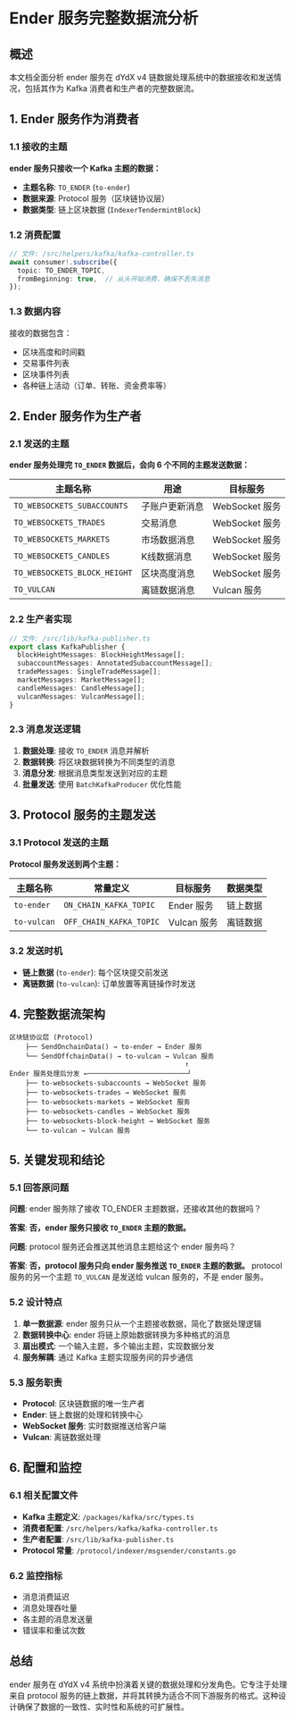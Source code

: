 # Ender 服务完整数据流分析

## 概述

本文档全面分析 ender 服务在 dYdX v4 链数据处理系统中的数据接收和发送情况，包括其作为 Kafka 消费者和生产者的完整数据流。

## 1. Ender 服务作为消费者

### 1.1 接收的主题

**ender 服务只接收一个 Kafka 主题的数据：**

- **主题名称**: `TO_ENDER` (`to-ender`)
- **数据来源**: Protocol 服务（区块链协议层）
- **数据类型**: 链上区块数据 (`IndexerTendermintBlock`)

### 1.2 消费配置

```typescript
// 文件: /src/helpers/kafka/kafka-controller.ts
await consumer!.subscribe({
  topic: TO_ENDER_TOPIC,
  fromBeginning: true,  // 从头开始消费，确保不丢失消息
});
```

### 1.3 数据内容

接收的数据包含：
- 区块高度和时间戳
- 交易事件列表
- 区块事件列表
- 各种链上活动（订单、转账、资金费率等）

## 2. Ender 服务作为生产者

### 2.1 发送的主题

**ender 服务处理完 `TO_ENDER` 数据后，会向 6 个不同的主题发送数据：**

| 主题名称 | 用途 | 目标服务 |
|---------|------|----------|
| `TO_WEBSOCKETS_SUBACCOUNTS` | 子账户更新消息 | WebSocket 服务 |
| `TO_WEBSOCKETS_TRADES` | 交易消息 | WebSocket 服务 |
| `TO_WEBSOCKETS_MARKETS` | 市场数据消息 | WebSocket 服务 |
| `TO_WEBSOCKETS_CANDLES` | K线数据消息 | WebSocket 服务 |
| `TO_WEBSOCKETS_BLOCK_HEIGHT` | 区块高度消息 | WebSocket 服务 |
| `TO_VULCAN` | 离链数据消息 | Vulcan 服务 |

### 2.2 生产者实现

```typescript
// 文件: /src/lib/kafka-publisher.ts
export class KafkaPublisher {
  blockHeightMessages: BlockHeightMessage[];
  subaccountMessages: AnnotatedSubaccountMessage[];
  tradeMessages: SingleTradeMessage[];
  marketMessages: MarketMessage[];
  candleMessages: CandleMessage[];
  vulcanMessages: VulcanMessage[];
}
```

### 2.3 消息发送逻辑

1. **数据处理**: 接收 `TO_ENDER` 消息并解析
2. **数据转换**: 将区块数据转换为不同类型的消息
3. **消息分发**: 根据消息类型发送到对应的主题
4. **批量发送**: 使用 `BatchKafkaProducer` 优化性能

## 3. Protocol 服务的主题发送

### 3.1 Protocol 发送的主题

**Protocol 服务发送到两个主题：**

| 主题名称 | 常量定义 | 目标服务 | 数据类型 |
|---------|----------|----------|----------|
| `to-ender` | `ON_CHAIN_KAFKA_TOPIC` | Ender 服务 | 链上数据 |
| `to-vulcan` | `OFF_CHAIN_KAFKA_TOPIC` | Vulcan 服务 | 离链数据 |

### 3.2 发送时机

- **链上数据** (`to-ender`): 每个区块提交前发送
- **离链数据** (`to-vulcan`): 订单放置等离链操作时发送

## 4. 完整数据流架构

```
区块链协议层 (Protocol)
    ├── SendOnchainData() → to-ender → Ender 服务
    └── SendOffchainData() → to-vulcan → Vulcan 服务
                                            ↑
Ender 服务处理后分发 ←─────────────────────────┘
    ├── to-websockets-subaccounts → WebSocket 服务
    ├── to-websockets-trades → WebSocket 服务  
    ├── to-websockets-markets → WebSocket 服务
    ├── to-websockets-candles → WebSocket 服务
    ├── to-websockets-block-height → WebSocket 服务
    └── to-vulcan → Vulcan 服务
```

## 5. 关键发现和结论

### 5.1 回答原问题

**问题**: ender 服务除了接收 TO_ENDER 主题数据，还接收其他的数据吗？

**答案**: **否，ender 服务只接收 `TO_ENDER` 主题的数据。**

**问题**: protocol 服务还会推送其他消息主题给这个 ender 服务吗？

**答案**: **否，protocol 服务只向 ender 服务推送 `TO_ENDER` 主题的数据。** protocol 服务的另一个主题 `TO_VULCAN` 是发送给 vulcan 服务的，不是 ender 服务。

### 5.2 设计特点

1. **单一数据源**: ender 服务只从一个主题接收数据，简化了数据处理逻辑
2. **数据转换中心**: ender 将链上原始数据转换为多种格式的消息
3. **扇出模式**: 一个输入主题，多个输出主题，实现数据分发
4. **服务解耦**: 通过 Kafka 主题实现服务间的异步通信

### 5.3 服务职责

- **Protocol**: 区块链数据的唯一生产者
- **Ender**: 链上数据的处理和转换中心
- **WebSocket 服务**: 实时数据推送给客户端
- **Vulcan**: 离链数据处理

## 6. 配置和监控

### 6.1 相关配置文件

- **Kafka 主题定义**: `/packages/kafka/src/types.ts`
- **消费者配置**: `/src/helpers/kafka/kafka-controller.ts`
- **生产者配置**: `/src/lib/kafka-publisher.ts`
- **Protocol 常量**: `/protocol/indexer/msgsender/constants.go`

### 6.2 监控指标

- 消息消费延迟
- 消息处理吞吐量
- 各主题的消息发送量
- 错误率和重试次数

## 总结

ender 服务在 dYdX v4 系统中扮演着关键的数据处理和分发角色。它专注于处理来自 protocol 服务的链上数据，并将其转换为适合不同下游服务的格式。这种设计确保了数据的一致性、实时性和系统的可扩展性。